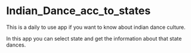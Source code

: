 # Indian_Dance_acc_to_states
This is a daily to use app if you want to know about indian dance culture.

In this app you can select state and get the information about that state dances.

